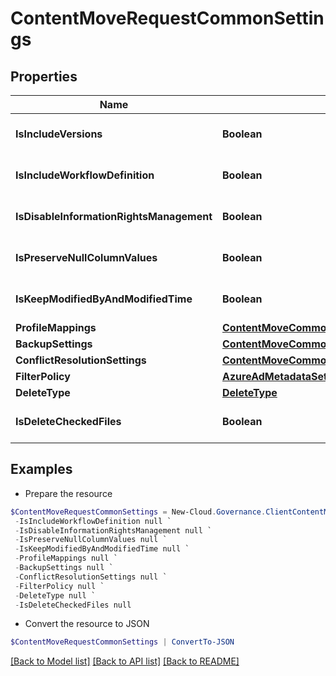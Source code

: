 # ContentMoveRequestCommonSettings
## Properties

Name | Type | Description | Notes
------------ | ------------- | ------------- | -------------
**IsIncludeVersions** | **Boolean** |  | [optional] [default to $false]
**IsIncludeWorkflowDefinition** | **Boolean** |  | [optional] [default to $false]
**IsDisableInformationRightsManagement** | **Boolean** |  | [optional] [default to $false]
**IsPreserveNullColumnValues** | **Boolean** |  | [optional] [default to $false]
**IsKeepModifiedByAndModifiedTime** | **Boolean** |  | [optional] [default to $false]
**ProfileMappings** | [**ContentMoveCommonSettingProfileMappings**](ContentMoveCommonSettingProfileMappings.md) |  | [optional] 
**BackupSettings** | [**ContentMoveCommonSettingBackupSettings**](ContentMoveCommonSettingBackupSettings.md) |  | [optional] 
**ConflictResolutionSettings** | [**ContentMoveCommonSettingConflictResolutionSettings**](ContentMoveCommonSettingConflictResolutionSettings.md) |  | [optional] 
**FilterPolicy** | [**AzureAdMetadataSettingsOffice365Tenant**](AzureAdMetadataSettingsOffice365Tenant.md) |  | [optional] 
**DeleteType** | [**DeleteType**](DeleteType.md) |  | [optional] 
**IsDeleteCheckedFiles** | **Boolean** |  | [optional] [default to $false]

## Examples

- Prepare the resource
```powershell
$ContentMoveRequestCommonSettings = New-Cloud.Governance.ClientContentMoveRequestCommonSettings  -IsIncludeVersions null `
 -IsIncludeWorkflowDefinition null `
 -IsDisableInformationRightsManagement null `
 -IsPreserveNullColumnValues null `
 -IsKeepModifiedByAndModifiedTime null `
 -ProfileMappings null `
 -BackupSettings null `
 -ConflictResolutionSettings null `
 -FilterPolicy null `
 -DeleteType null `
 -IsDeleteCheckedFiles null
```

- Convert the resource to JSON
```powershell
$ContentMoveRequestCommonSettings | ConvertTo-JSON
```

[[Back to Model list]](../README.md#documentation-for-models) [[Back to API list]](../README.md#documentation-for-api-endpoints) [[Back to README]](../README.md)

